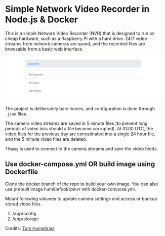# Simple Network Video Recorder  in Node.js & Docker
This is a simple Network Video Recorder (NVR) that is designed to run on cheap hardware, such as a Raspberry Pi with a hard drive. 24/7 video streams from network cameras are saved, and the recorded files are browsable from a basic web interface.

![Camera locations](/app/images/camera-locations.png)

The project is deliberately bare-bones, and configuration is done through `.json` files.

The camera video streams are saved in 5 minute files (to prevent long periods of video loss should a file become corrupted). At 01:00 UTC, the video files for the previous day are concatinated into a single 24 hour file, and the 5 minute video files are deleted.

`ffmpeg` is used to connect to the camera streams and save the video feeds.

## Use docker-compose.yml OR build image using Dockerfile
Clone the docker branch of the repo to build your own image.
You can also use prebuilt image hum8lefool/rpinvr with docker-compose.yml.

Mount following volumes to update camera settings and access or backup stored video files.
1. /app/config
2. /app/storage

Credits: [Tom Humphries](https://github.com/TomHumphries/simple-nvr)
